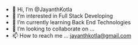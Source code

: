 - 👋 Hi, I’m @JayanthKotla
- 👀 I’m interested in Full Stack Developing
- 🌱 I’m currently learning Back End Technologies
- 💞️ I’m looking to collaborate on ...
- 📫 How to reach me ... jayanthkotla@gmail.com

<!---
JayanthKotla/JayanthKotla is a ✨ special ✨ repository because its `README.md` (this file) appears on your GitHub profile.
You can click the Preview link to take a look at your changes.
--->
